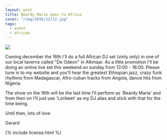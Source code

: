 ```yaml
---
layout: post
title: Beardy Maria goes to Africa
cover: "/img/2016/12/12.jpg"
tags:
  - event
  - african
---
```


<img class='cover' src="{{ page.cover }}"/>

<p class='pg post'>
  Coming december the 16th I'll do a full African DJ set (vinly only) in one of
  our local taverns called "De Odeon" in Alkmaar. As a little promotion I'll
  be doing an online live set this weekend on sunday from 13:00 - 18:00. Please
  tune in to my website and you'll hear the greatest Ethiopian jazz, crazy funk
  rhythms from Madagascar, Afro-cuban tracks from Angola, dance hits from Nigeria.
</p>

<p>
  The show on the 16th will be the last time I'll perform as 'Beardy Maria' and
  from then on I'll just use 'Lorikeet' as my DJ alias and stick with that for
  the time being.
</p>

<p>
  Until then, lots of love
</p>

<p>Gerard</p>

{% include license.html %}
